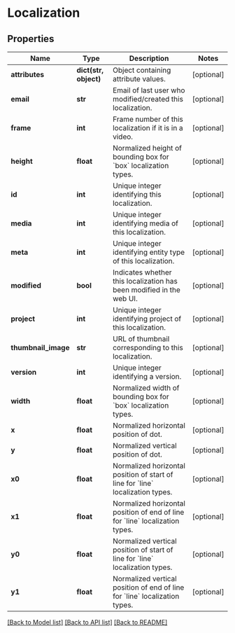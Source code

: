 # Localization

## Properties
Name | Type | Description | Notes
------------ | ------------- | ------------- | -------------
**attributes** | **dict(str, object)** | Object containing attribute values. | [optional] 
**email** | **str** | Email of last user who modified/created this localization. | [optional] 
**frame** | **int** | Frame number of this localization if it is in a video. | [optional] 
**height** | **float** | Normalized height of bounding box for &#x60;box&#x60; localization types. | [optional] 
**id** | **int** | Unique integer identifying this localization. | [optional] 
**media** | **int** | Unique integer identifying media of this localization. | [optional] 
**meta** | **int** | Unique integer identifying entity type of this localization. | [optional] 
**modified** | **bool** | Indicates whether this localization has been modified in the web UI. | [optional] 
**project** | **int** | Unique integer identifying project of this localization. | [optional] 
**thumbnail_image** | **str** | URL of thumbnail corresponding to this localization. | [optional] 
**version** | **int** | Unique integer identifying a version. | [optional] 
**width** | **float** | Normalized width of bounding box for &#x60;box&#x60; localization types. | [optional] 
**x** | **float** | Normalized horizontal position of dot. | [optional] 
**y** | **float** | Normalized vertical position of dot. | [optional] 
**x0** | **float** | Normalized horizontal position of start of line for &#x60;line&#x60; localization types. | [optional] 
**x1** | **float** | Normalized horizontal position of end of line for &#x60;line&#x60; localization types. | [optional] 
**y0** | **float** | Normalized vertical position of start of line for &#x60;line&#x60; localization types. | [optional] 
**y1** | **float** | Normalized vertical position of end of line for &#x60;line&#x60; localization types. | [optional] 

[[Back to Model list]](../README.md#documentation-for-models) [[Back to API list]](../README.md#documentation-for-api-endpoints) [[Back to README]](../README.md)



